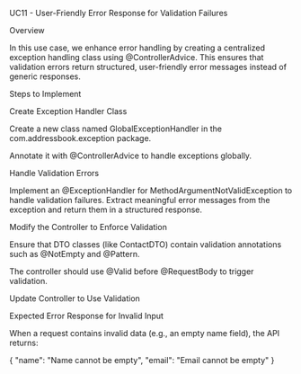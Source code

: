 UC11 - User-Friendly Error Response for Validation Failures

Overview

In this use case, we enhance error handling by creating a centralized exception handling class using @ControllerAdvice. This ensures that validation errors return structured, user-friendly error messages instead of generic responses.

Steps to Implement

Create Exception Handler Class

   Create a new class named GlobalExceptionHandler in the com.addressbook.exception package.

   Annotate it with @ControllerAdvice to handle exceptions globally.

Handle Validation Errors

   Implement an @ExceptionHandler for MethodArgumentNotValidException to handle validation failures.
   Extract meaningful error messages from the exception and return them in a structured response.

Modify the Controller to Enforce Validation

   Ensure that DTO classes (like ContactDTO) contain validation annotations such as @NotEmpty and @Pattern.

   The controller should use @Valid before @RequestBody to trigger validation.

Update Controller to Use Validation

Expected Error Response for Invalid Input

When a request contains invalid data (e.g., an empty name field), the API returns:


{
"name": "Name cannot be empty",
"email": "Email cannot be empty"
}
